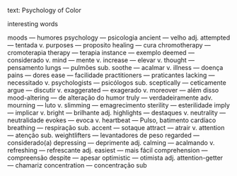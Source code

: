 text: Psychology of Color

interesting words

moods  — humores
psychology  — psicologia
ancient  — velho adj.
attempted  — tentada v.
purposes  — proposito
healing  — cura
chromotherapy  — cromoterapia
therapy  — terapia
instance  — exemplo
deemed  — considerado v.
mind  — mente v.
increase  — elevar v.
thought  — pensamento
lungs  — pulmões sub.
soothe  — acalmar v.
illness  — doença
pains  — dores
ease  — facilidade
practitioners  — praticantes
lacking  — necessitado v.
psychologists  — psicólogos sub.
sceptically  — ceticamente
argue  — discutir v.
exaggerated  — exagerado v.
moreover  — além disso
mood-altering  — de alteração do humor
truly  — verdadeiramente adv.
mourning  — luto v.
slimming  — emagrecimento
sterility  — esterilidade
imply  — implicar v.
bright  — brilhante adj.
highlights  — destaques v.
neutrality  — neutralidade
evokes  — evoca v.
heartbeat  — Pulso, batimento cardíaco
breathing  — respiração sub.
accent  — sotaque
attract  — atrair v.
attention  — atenção sub.
weightlifters  — levantadores de peso
regarded  — considerado(a)
depressing  — deprimente adj.
calming  — acalmando v.
refreshing  — refrescante adj.
easiest  — mais fácil
comprehension  — compreensão
despite  — apesar
optimistic  — otimista adj.
attention-getter  — chamariz
concentration  — concentração sub 
